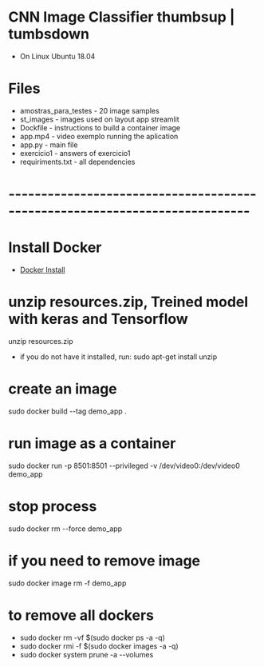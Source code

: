 # CNN Image Classifier thumbsup | tumbsdown
* On Linux Ubuntu 18.04

 
# Files
* amostras_para_testes - 20 image samples 
* st_images - images used on layout app streamlit
* Dockfile - instructions to build a container image
* app.mp4 - video exemplo running the aplication 
* app.py - main file
* exercicio1 - answers of exercicio1
* requiriments.txt - all dependencies

# ---------------------------------------------------------------------------
# Install Docker

* [Docker Install](https://docs.docker.com/engine/install/ubuntu/)

# unzip resources.zip, Treined model with keras and Tensorflow
unzip resources.zip

* if you do not have it installed, run: sudo apt-get install unzip
# create an image
sudo docker build --tag demo_app .

# run image as a container
sudo docker run -p 8501:8501 --privileged -v /dev/video0:/dev/video0  demo_app

# stop process
sudo docker rm --force demo_app

# if you need to remove image
sudo docker image rm -f demo_app

# to remove all dockers
* sudo docker rm -vf $(sudo docker ps -a -q)
* sudo docker rmi -f $(sudo docker images -a -q)
* sudo docker system prune -a --volumes



